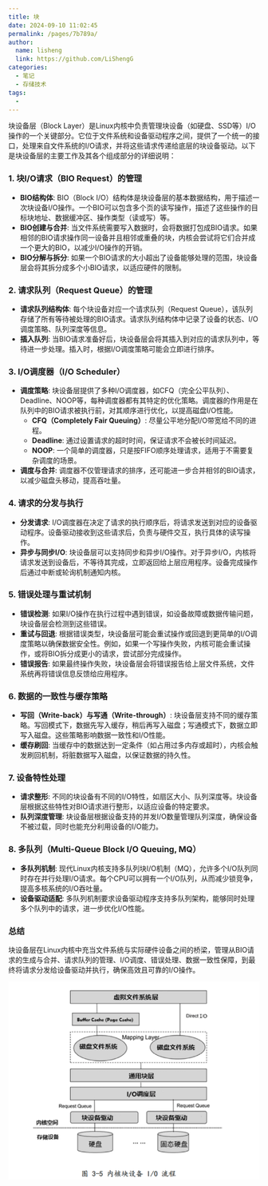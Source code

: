```yaml
---
title: 块
date: 2024-09-10 11:02:45
permalink: /pages/7b789a/
author: 
  name: lisheng
  link: https://github.com/LiShengG
categories: 
  - 笔记
  - 存储技术
tags: 
  - 
---
```

块设备层（Block Layer）是Linux内核中负责管理块设备（如硬盘、SSD等）I/O操作的一个关键部分。它位于文件系统和设备驱动程序之间，提供了一个统一的接口，处理来自文件系统的I/O请求，并将这些请求传递给底层的块设备驱动。以下是块设备层的主要工作及其各个组成部分的详细说明：

### 1. **块I/O请求（BIO Request）的管理**
   - **BIO结构体**: BIO（Block I/O）结构体是块设备层的基本数据结构，用于描述一次块设备I/O操作。一个BIO可以包含多个页的读写操作，描述了这些操作的目标块地址、数据缓冲区、操作类型（读或写）等。
   - **BIO创建与合并**: 当文件系统需要写入数据时，会将数据打包成BIO请求。如果相邻的BIO请求操作同一设备并且相邻或重叠的块，内核会尝试将它们合并成一个更大的BIO，以减少I/O操作的开销。
   - **BIO分解与拆分**: 如果一个BIO请求的大小超出了设备能够处理的范围，块设备层会将其拆分成多个小BIO请求，以适应硬件的限制。

### 2. **请求队列（Request Queue）的管理**
   - **请求队列结构体**: 每个块设备对应一个请求队列（Request Queue），该队列存储了所有等待被处理的BIO请求。请求队列结构体中记录了设备的状态、I/O调度策略、队列深度等信息。
   - **插入队列**: 当BIO请求准备好后，块设备层会将其插入到对应的请求队列中，等待进一步处理。插入时，根据I/O调度策略可能会立即进行排序。

### 3. **I/O调度器（I/O Scheduler）**
   - **调度策略**: 块设备层提供了多种I/O调度器，如CFQ（完全公平队列）、Deadline、NOOP等，每种调度器都有其特定的优化策略。调度器的作用是在队列中的BIO请求被执行前，对其顺序进行优化，以提高磁盘I/O性能。
     - **CFQ（Completely Fair Queuing）**: 尽量公平地分配I/O带宽给不同的进程。
     - **Deadline**: 通过设置请求的超时时间，保证请求不会被长时间延迟。
     - **NOOP**: 一个简单的调度器，只是按FIFO顺序处理请求，适用于不需要复杂调度的场景。
   - **调度与合并**: 调度器不仅管理请求的排序，还可能进一步合并相邻的BIO请求，以减少磁盘头移动，提高吞吐量。

### 4. **请求的分发与执行**
   - **分发请求**: I/O调度器在决定了请求的执行顺序后，将请求发送到对应的设备驱动程序。设备驱动接收到这些请求后，负责与硬件交互，执行具体的读写操作。
   - **异步与同步I/O**: 块设备层可以支持同步和异步I/O操作。对于异步I/O，内核将请求发送到设备后，不等待其完成，立即返回给上层应用程序。设备完成操作后通过中断或轮询机制通知内核。

### 5. **错误处理与重试机制**
   - **错误检测**: 如果I/O操作在执行过程中遇到错误，如设备故障或数据传输问题，块设备层会检测到这些错误。
   - **重试与回退**: 根据错误类型，块设备层可能会重试操作或回退到更简单的I/O调度策略以确保数据安全性。例如，如果一个写操作失败，内核可能会重试操作，或将BIO拆分成更小的请求，尝试部分完成操作。
   - **错误报告**: 如果最终操作失败，块设备层会将错误报告给上层文件系统，文件系统再将错误信息反馈给应用程序。

### 6. **数据的一致性与缓存策略**
   - **写回（Write-back）与写通（Write-through）**: 块设备层支持不同的缓存策略。写回模式下，数据先写入缓存，稍后再写入磁盘；写通模式下，数据立即写入磁盘。这些策略影响数据一致性和I/O性能。
   - **缓存刷回**: 当缓存中的数据达到一定条件（如占用过多内存或超时），内核会触发刷回机制，将脏数据写入磁盘，以保证数据的持久性。

### 7. **设备特性处理**
   - **请求整形**: 不同的块设备有不同的I/O特性，如扇区大小、队列深度等。块设备层根据这些特性对BIO请求进行整形，以适应设备的特定要求。
   - **队列深度管理**: 块设备层根据设备支持的并发I/O数量管理队列深度，确保设备不被过载，同时也能充分利用设备的I/O能力。

### 8. **多队列（Multi-Queue Block I/O Queuing, MQ）**
   - **多队列机制**: 现代Linux内核支持多队列块I/O机制（MQ），允许多个I/O队列同时存在并行处理I/O请求。每个CPU可以拥有一个I/O队列，从而减少锁竞争，提高多核系统的I/O吞吐量。
   - **设备驱动适配**: 多队列机制要求设备驱动程序支持多队列架构，能够同时处理多个队列中的请求，进一步优化I/O性能。

### 总结
块设备层在Linux内核中充当文件系统与实际硬件设备之间的桥梁，管理从BIO请求的生成与合并、请求队列的管理、I/O调度、错误处理、数据一致性保障，到最终将请求分发给设备驱动并执行，确保高效且可靠的I/O操作。

![alt text](../../img/bio.png)